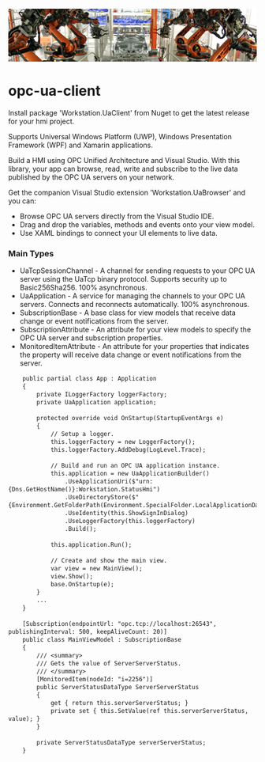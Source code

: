 ![robot][1]

# opc-ua-client
Install package 'Workstation.UaClient' from Nuget to get the latest release for your hmi project.

Supports Universal Windows Platform (UWP), Windows Presentation Framework (WPF) and Xamarin applications.

Build a HMI using OPC Unified Architecture and Visual Studio. With this library, your app can browse, read, write and subscribe to the live data published by the OPC UA servers on your network.

Get the companion Visual Studio extension 'Workstation.UaBrowser' and you can:
- Browse OPC UA servers directly from the Visual Studio IDE.
- Drag and drop the variables, methods and events onto your view model.
- Use XAML bindings to connect your UI elements to live data.

### Main Types
- UaTcpSessionChannel - A channel for sending requests to your OPC UA server using the UaTcp binary protocol. Supports security up to Basic256Sha256. 100% asynchronous.
- UaApplication - A service for managing the channels to your OPC UA servers. Connects and reconnects automatically. 100% asynchronous.
- SubscriptionBase - A base class for view models that receive data change or event notifications from the server.
- SubscriptionAttribute - An attribute for your view models to specify the OPC UA server and subscription properties.
- MonitoredItemAttribute - An attribute for your properties that indicates the property will receive data change or event notifications from the server.

```
    public partial class App : Application
    {
        private ILoggerFactory loggerFactory;
        private UaApplication application;

        protected override void OnStartup(StartupEventArgs e)
        {
            // Setup a logger.
            this.loggerFactory = new LoggerFactory();
            this.loggerFactory.AddDebug(LogLevel.Trace);

            // Build and run an OPC UA application instance.
            this.application = new UaApplicationBuilder()
                .UseApplicationUri($"urn:{Dns.GetHostName()}:Workstation.StatusHmi")
                .UseDirectoryStore($"{Environment.GetFolderPath(Environment.SpecialFolder.LocalApplicationData)}\\Workstation.StatusHmi\\pki")
                .UseIdentity(this.ShowSignInDialog)
                .UseLoggerFactory(this.loggerFactory)
                .Build();

            this.application.Run();

            // Create and show the main view.
            var view = new MainView();
            view.Show();
            base.OnStartup(e);
        }
		...
    }
    
    [Subscription(endpointUrl: "opc.tcp://localhost:26543", publishingInterval: 500, keepAliveCount: 20)]
    public class MainViewModel : SubscriptionBase
    {
        /// <summary>
        /// Gets the value of ServerServerStatus.
        /// </summary>
        [MonitoredItem(nodeId: "i=2256")]
        public ServerStatusDataType ServerServerStatus
        {
            get { return this.serverServerStatus; }
            private set { this.SetValue(ref this.serverServerStatus, value); }
        }

        private ServerStatusDataType serverServerStatus;
    }
```
[1]: robot6.jpg  
